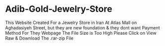 # Adib-Gold-Jewelry-Store
This Website Created For a Jewelry Store in Iran At Atlas Mall on Aghadasiyeh Street, but they are new foundation &amp; they dont want Payment Method For They Webpage
The File Size is Too High Please Click on View Raw & Download The .rar-zip File
